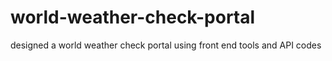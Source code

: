 # world-weather-check-portal
designed a world weather check portal using front end tools and API codes
